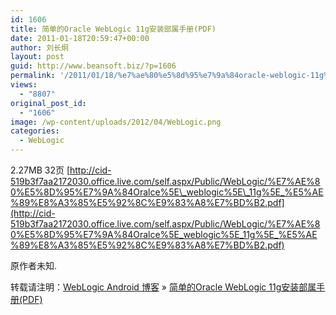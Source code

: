 ```yaml
---
id: 1606
title: 简单的Oracle WebLogic 11g安装部属手册(PDF)
date: 2011-01-18T20:59:47+00:00
author: 刘长炯
layout: post
guid: http://www.beansoft.biz/?p=1606
permalink: '/2011/01/18/%e7%ae%80%e5%8d%95%e7%9a%84oracle-weblogic-11g%e5%ae%89%e8%a3%85%e9%83%a8%e5%b1%9e%e6%89%8b%e5%86%8cpdf/'
views:
  - "8807"
original_post_id:
  - "1606"
image: /wp-content/uploads/2012/04/WebLogic.png
categories:
  - WebLogic
---
```

2.27MB 32页 [http://cid-519b3f7aa2172030.office.live.com/self.aspx/Public/WebLogic/%E7%AE%80%E5%8D%95%E7%9A%84Oralce%5E\_weblogic%5E\_11g%5E_%E5%AE%89%E8%A3%85%E5%92%8C%E9%83%A8%E7%BD%B2.pdf](http://cid-519b3f7aa2172030.office.live.com/self.aspx/Public/WebLogic/%E7%AE%80%E5%8D%95%E7%9A%84Oralce%5E_weblogic%5E_11g%5E_%E5%AE%89%E8%A3%85%E5%92%8C%E9%83%A8%E7%BD%B2.pdf)

原作者未知.

转载请注明：[WebLogic Android 博客](http://www.beansoft.biz) &raquo; [简单的Oracle WebLogic 11g安装部属手册(PDF)](http://www.beansoft.biz/2011/01/18/%e7%ae%80%e5%8d%95%e7%9a%84oracle-weblogic-11g%e5%ae%89%e8%a3%85%e9%83%a8%e5%b1%9e%e6%89%8b%e5%86%8cpdf/)